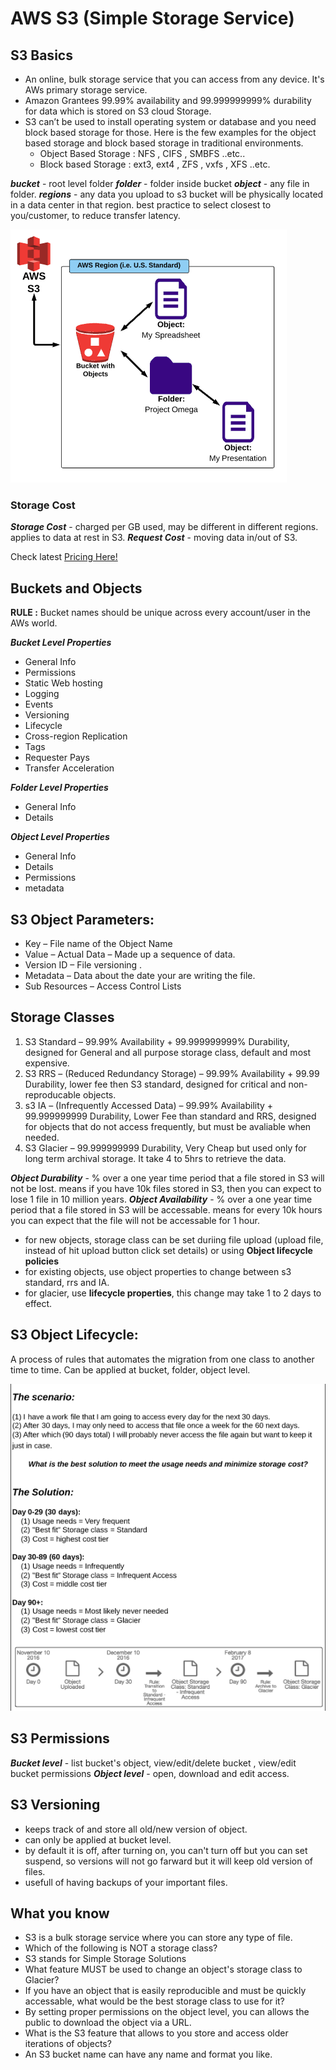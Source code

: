 # AWS S3 (Simple Storage Service)

## S3 Basics

- An online, bulk storage service that you can access from any device. It's AWs primary storage service.
- Amazon Grantees 99.99% availability and 99.999999999% durability for data which is stored on S3 cloud Storage.
- S3 can’t be used to install operating system or database and you need block based storage for those. Here is the few examples for the object based storage and block based storage in traditional environments.
    - Object Based Storage :  NFS , CIFS , SMBFS ..etc..
    - Block based Storage : ext3, ext4 , ZFS , vxfs , XFS ..etc.




**_bucket_** - root level folder
**_folder_** - folder inside bucket
**_object_** - any file in folder.
**_regions_** - any data you upload to s3 bucket will be physically located in a data center in that region. best practice to select closest to you/customer, to reduce transfer latency.

![AWS S3 Components Structure](../assets/aws-s3-components-structure.png)

### Storage Cost

**_Storage Cost_** - charged per GB used, may be different in different regions. applies to data at rest in S3.
**_Request Cost_** - moving data in/out of S3.

Check latest [Pricing Here!](https://aws.amazon.com/s3/pricing/)

## Buckets and Objects

**RULE :** Bucket names should be unique across every account/user in the AWs world.

**_Bucket Level Properties_**
- General Info
- Permissions
- Static Web hosting
- Logging
- Events
- Versioning
- Lifecycle
- Cross-region Replication
- Tags
- Requester Pays
- Transfer Acceleration

**_Folder Level Properties_**
- General Info
- Details

**_Object Level Properties_**

- General Info
- Details
- Permissions
- metadata


##  S3 Object Parameters:

- Key – File name of the Object Name
- Value – Actual Data – Made up a sequence of data.
- Version ID – File versioning .
- Metadata – Data about the date your are writing the file.
- Sub Resources – Access Control Lists

## Storage Classes

1. S3 Standard – 99.99% Availability + 99.999999999% Durability, designed for General and all purpose storage class, default and most expensive.
2. S3 RRS – (Reduced Redundancy Storage) – 99.99% Availability + 99.99 Durability, lower fee then S3 standard, designed for critical and non-reproducable objects.
3. s3 IA – (Infrequently Accessed Data) – 99.99% Availability + 99.999999999 Durability, Lower Fee than standard and RRS, designed for objects that do not access frequently, but must be avaliable when needed.
4. S3 Glacier – 99.999999999 Durability, Very Cheap but used only for long term archival storage. It take 4 to 5hrs to retrieve the data.

**_Object Durability_** - % over a one year time period that a file stored in S3 will not be lost. means if you have 10k files stored in S3, then you can expect to lose 1 file in 10 million years.
**_Object Availability_** - % over a one year time period that a file stored in S3 will be accessable. means for every 10k hours you can expect that the file will not be accessable for 1 hour.

- for new objects, storage class can be set duriing file upload (upload file, instead of hit upload button click set details) or using **Object lifecycle policies**
- for existing objects, use object properties to change between s3 standard, rrs and IA.
- for glacier, use **lifecycle properties**, this change may take 1 to 2 days to effect.


##  S3 Object Lifecycle:

A process of rules that automates the migration from one class to another time to time.
Can be applied at bucket, folder, object level.

![AWS S3 Object Lifecycle](../assets/aws-s3-lifecycle-example.png)


##  S3 Permissions

**_Bucket level_**  - list bucket's object, view/edit/delete bucket , view/edit bucket permissions
**_Object level_**  - open, download and edit access.

## S3 Versioning

- keeps track of and store all old/new version of object.
- can only be applied at bucket level.
- by default it is off, after turning on, you can't turn off but you can set suspend, so versions will not go farward but it will keep old version of files.
- usefull of having backups of your important files.



## What you know 
- S3 is a bulk storage service where you can store any type of file.
- Which of the following is NOT a storage class?
- S3 stands for Simple Storage Solutions
- What feature MUST be used to change an object's storage class to Glacier?
- If you have an object that is easily reproducible and must be quickly accessable, what would be the best storage class to use for it?
- By setting proper permissions on the object level, you can allows the public to download the object via a URL.
- What is the S3 feature that allows to you store and access older iterations of objects?
- An S3 bucket name can have any name and format you like.


